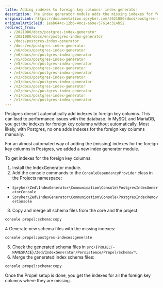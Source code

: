 ```yaml
---
title: Adding indexes to foreign key columns- index generator
description: The index generator module adds the missing indexes for foreign key columns in Postgres.
originalLink: https://documentation.spryker.com/2021080/docs/postgres-index-generator
originalArticleId: 1eab644c-12b6-40c1-a69e-57614c314b52
redirect_from:
  - /2021080/docs/postgres-index-generator
  - /2021080/docs/en/postgres-index-generator
  - /docs/postgres-index-generator
  - /docs/en/postgres-index-generator
  - /v6/docs/postgres-index-generator
  - /v6/docs/en/postgres-index-generator
  - /v5/docs/postgres-index-generator
  - /v5/docs/en/postgres-index-generator
  - /v4/docs/postgres-index-generator
  - /v4/docs/en/postgres-index-generator
  - /v3/docs/postgres-index-generator
  - /v3/docs/en/postgres-index-generator
  - /v2/docs/postgres-index-generator
  - /v2/docs/en/postgres-index-generator
  - /v1/docs/postgres-index-generator
  - /v1/docs/en/postgres-index-generator
---
```


Postgres doesn't automatically add indexes to foreign key columns. This can lead to performance issues with the database. In MySQL and MariaDB, you get the indexes for foreign key columns without automatically. Most likely, with Postgres, no one adds indexes for the foreign key columns manually.

For an almost automated way of adding the (missing) indexes for the foreign key columns in Postgres, we added a new index generator module.


To get indexes for the foreign key columns:


1. Install the IndexGenerator module.
2. Add the console commands to the `ConsoleDependencyProvider` class in the Projects namespace:
  * `Spryker\Zed\IndexGenerator\Communication\Console\PostgresIndexGeneratorConsole`
  * `Spryker\Zed\IndexGenerator\Communication\Console\PostgresIndexRemoverConsole`
3. Copy and merge all schema files from the core and the project:
```bash
console propel:schema:copy
```
4 Generate new schema files with the missing indexes:
```bash
console propel:postgres-indexes:generate
```
5. Check the generated schema files in `src/{PROJECT-NAMESPACE}/Zed/IndexGenerator/Persistence/Propel/Schema/*`.
6. Merge the generated index schema files:
```bash
console propel:schema:copy
```

Once the Propel setup is done, you get the indexes for all the foreign key columns where they are missing.

 

